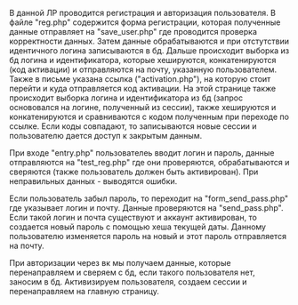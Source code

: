 В данной ЛР проводится регистрация и авторизация пользователя. В файле "reg.php" содержится форма регистрации, которая полученные данные отправляет на "save_user.php" где проводится проверка корректности данных. Затем данные обрабатываются и при отстутствии идентичного логина записываются в бд. Дальше происходит выборка из бд логина и идентификатора, которые хешируются, конкатенируются (код активации) и отправляются на почту, указанную пользователем. Также в письме указана ссылка ("activation.php"), на которую стоит перейти и куда отправляется код активации. На этой странице также происходит выборка логина и идентификатора из бд (запрос основовался на логине, полученный из сессии), также хешируются и конкатенируются и сравниваются с кодом полученным при переходе по ссылке. Если коды совпадают, то записываются новые сессии и пользователю дается доступ к закрытым данным.

 При входе "entry.php" пользователеь вводит логин и пароль, данные отправляются на "test_reg.php" где они проверяются, обрабатываются и сверяются (также пользователь должен быть активирован). При неправильных данных - выводятся ошибки.

 Если пользователь забыл пароль, то переходит на "form_send_pass.php" где указывает логин и почту. Данные проверяются на "send_pass.php". Если такой логин и почта существуют и аккаунт активирован, то создается новый пароль с помощью хеша текущей даты. Данному пользователю изменяется пароль на новый и этот пароль отправляется на почту.

При авторизации через вк мы получаем данные, которые перенаправляем и сверяем с бд, если такого пользователя нет, заносим в бд. Активизируем пользователя, создаем сессии и перенаправляем на главную страницу.
